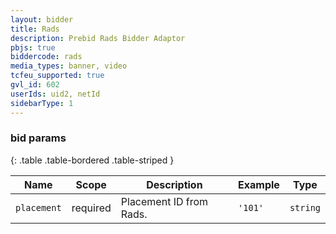 ```yaml
---
layout: bidder
title: Rads
description: Prebid Rads Bidder Adaptor
pbjs: true
biddercode: rads
media_types: banner, video 
tcfeu_supported: true
gvl_id: 602
userIds: uid2, netId
sidebarType: 1
---
```



### bid params

{: .table .table-bordered .table-striped }

| Name          | Scope    | Description                                                                | Example                | Type            |
|---------------|----------|----------------------------------------------------------------------------|------------------------|-----------------|
| `placement`   | required | Placement ID from Rads.                                                    | `'101'`                  | `string`        |
